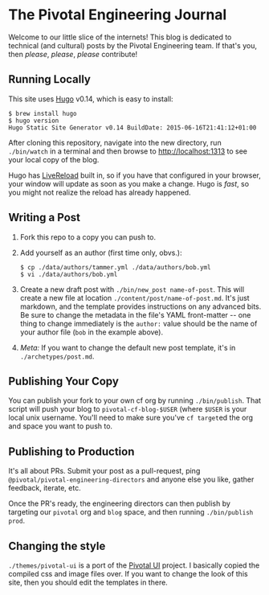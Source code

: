# The Pivotal Engineering Journal

Welcome to our little slice of the internets!  This blog is dedicated to technical (and cultural) posts by the Pivotal Engineering team.  If that's you, then *please*, *please*, *please* contribute!

## Running Locally

This site uses [Hugo](http://gohugo.io) v0.14, which is easy to install:

~~~
$ brew install hugo
$ hugo version
Hugo Static Site Generator v0.14 BuildDate: 2015-06-16T21:41:12+01:00
~~~

After cloning this repository, navigate into the new directory, run `./bin/watch` in a terminal and then browse to [http://localhost:1313](http://localhost:1313) to see your local copy of the blog.

Hugo has [LiveReload](http://livereload.com/) built in, so if you have that configured in your browser, your window will update as soon as you make a change.  Hugo is *fast*, so you might not realize the reload has already happened.

## Writing a Post

1. Fork this repo to a copy you can push to.
1. Add yourself as an author (first time only, obvs.):

    ~~~
    $ cp ./data/authors/tammer.yml ./data/authors/bob.yml
    $ vi ./data/authors/bob.yml
    ~~~

1. Create a new draft post with `./bin/new_post name-of-post`.  This will create a new file at location `./content/post/name-of-post.md`. It's just markdown, and the template provides instructions on any advanced bits.  Be sure to change the metadata in the file's YAML front-matter -- one thing to change immediately is the `author:` value should be the name of your author file (`bob` in the example above).

1. *Meta:* If you want to change the default new post template, it's in `./archetypes/post.md`.

## Publishing Your Copy

You can publish your fork to your own cf org by running `./bin/publish`.  That script will push your blog to `pivotal-cf-blog-$USER` (where `$USER` is your local unix username.  You'll need to make sure you've `cf target`ed the org and space you want to push to.

## Publishing to Production

It's all about PRs.  Submit your post as a pull-request, ping `@pivotal/pivotal-engineering-directors` and anyone else you like, gather feedback, iterate, etc.

Once the PR's ready, the engineering directors can then publish by targeting our `pivotal` org and `blog` space, and then running `./bin/publish prod`.

## Changing the style

`./themes/pivotal-ui` is a port of the [Pivotal UI](https://github.com/pivotal-cf/pivotal-ui) project.  I basically copied the compiled css and image files over.  If you want to change the look of this site, then you should edit the templates in there.
